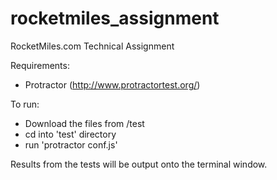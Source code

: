 # rocketmiles_assignment
RocketMiles.com Technical Assignment

Requirements:

- Protractor (http://www.protractortest.org/)

To run:

-  Download the files from /test
-  cd into 'test' directory
-  run 'protractor conf.js'

Results from the tests will be output onto the terminal window.
